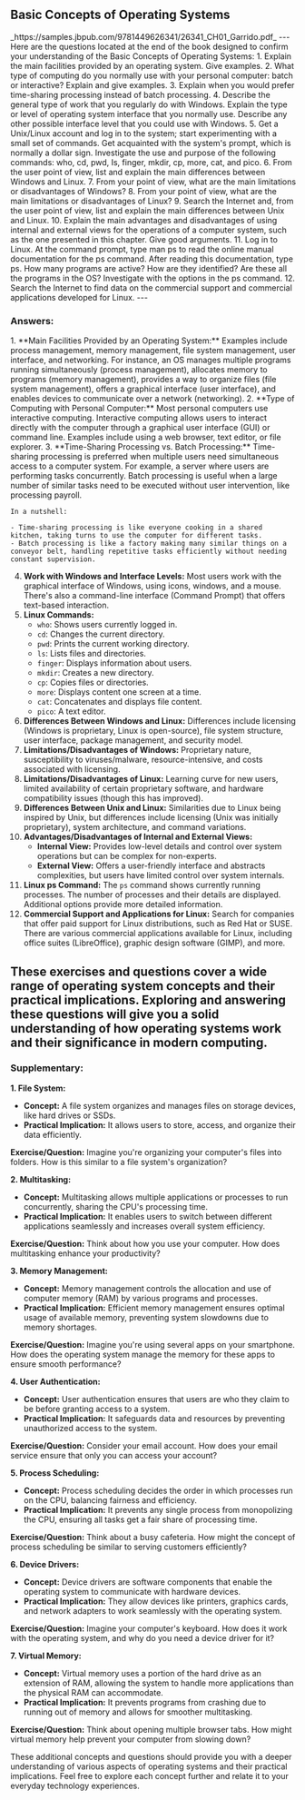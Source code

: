 <h2>Basic Concepts of Operating Systems</h2>
_https://samples.jbpub.com/9781449626341/26341_CH01_Garrido.pdf_
---
Here are the questions located at the end of the book designed to confirm your understanding of the Basic Concepts of Operating Systems:
1. Explain the main facilities provided by an operating system. Give examples.
2. What type of computing do you normally use with your personal computer: batch or interactive? Explain and give examples.
3. Explain when you would prefer time-sharing processing instead of batch processing.
4. Describe the general type of work that you regularly do with Windows. Explain the type or level of operating system interface that you normally use. Describe any other possible interface level that you could use with Windows.
5. Get a Unix/Linux account and log in to the system; start experimenting with a small set of commands. Get acquainted with the system's prompt, which is normally a dollar sign. Investigate the use and purpose of the following commands: who, cd, pwd, Is, finger, mkdir, cp, more, cat, and pico.
6. From the user point of view, list and explain the main differences between Windows and Linux.
7. From your point of view, what are the main limitations or disadvantages of Windows?
8. From your point of view, what are the main limitations or disadvantages of Linux?
9. Search the Internet and, from the user point of view, list and explain the main differences between Unix and Linux.
10. Explain the main advantages and disadvantages of using internal and external views for the operations of a computer system, such as the one presented in this chapter. Give good arguments.
11. Log in to Linux. At the command prompt, type man ps to read the online manual documentation for the ps command. After reading this documentation, type ps. How many programs are active? How are they identified? Are these all the programs in the OS? Investigate with the options in the ps command.
12. Search the Internet to find data on the commercial support and commercial applications developed for Linux.
---
<h3>Answers:</h3>
1. **Main Facilities Provided by an Operating System:**
Examples include process management, memory management, file system management, user interface, and networking. For instance, an OS manages multiple programs running simultaneously (process management), allocates memory to programs (memory management), provides a way to organize files (file system management), offers a graphical interface (user interface), and enables devices to communicate over a network (networking).
2. **Type of Computing with Personal Computer:**
Most personal computers use interactive computing. Interactive computing allows users to interact directly with the computer through a graphical user interface (GUI) or command line. Examples include using a web browser, text editor, or file explorer.
3. **Time-Sharing Processing vs. Batch Processing:**
Time-sharing processing is preferred when multiple users need simultaneous access to a computer system. For example, a server where users are performing tasks concurrently. Batch processing is useful when a large number of similar tasks need to be executed without user intervention, like processing payroll.
    
    In a nutshell:
    
    - Time-sharing processing is like everyone cooking in a shared kitchen, taking turns to use the computer for different tasks.
    - Batch processing is like a factory making many similar things on a conveyor belt, handling repetitive tasks efficiently without needing constant supervision.
4. **Work with Windows and Interface Levels:**
Most users work with the graphical interface of Windows, using icons, windows, and a mouse. There's also a command-line interface (Command Prompt) that offers text-based interaction.
5. **Linux Commands:**
    - `who`: Shows users currently logged in.
    - `cd`: Changes the current directory.
    - `pwd`: Prints the current working directory.
    - `ls`: Lists files and directories.
    - `finger`: Displays information about users.
    - `mkdir`: Creates a new directory.
    - `cp`: Copies files or directories.
    - `more`: Displays content one screen at a time.
    - `cat`: Concatenates and displays file content.
    - `pico`: A text editor.
6. **Differences Between Windows and Linux:**
Differences include licensing (Windows is proprietary, Linux is open-source), file system structure, user interface, package management, and security model.
7. **Limitations/Disadvantages of Windows:**
Proprietary nature, susceptibility to viruses/malware, resource-intensive, and costs associated with licensing.
8. **Limitations/Disadvantages of Linux:**
Learning curve for new users, limited availability of certain proprietary software, and hardware compatibility issues (though this has improved).
9. **Differences Between Unix and Linux:**
Similarities due to Linux being inspired by Unix, but differences include licensing (Unix was initially proprietary), system architecture, and command variations.
10. **Advantages/Disadvantages of Internal and External Views:**
    - **Internal View:** Provides low-level details and control over system operations but can be complex for non-experts.
    - **External View:** Offers a user-friendly interface and abstracts complexities, but users have limited control over system internals.
11. **Linux ps Command:**
The `ps` command shows currently running processes. The number of processes and their details are displayed. Additional options provide more detailed information.
12. **Commercial Support and Applications for Linux:**
Search for companies that offer paid support for Linux distributions, such as Red Hat or SUSE. There are various commercial applications available for Linux, including office suites (LibreOffice), graphic design software (GIMP), and more.

These exercises and questions cover a wide range of operating system concepts and their practical implications. Exploring and answering these questions will give you a solid understanding of how operating systems work and their significance in modern computing.
---
<h3>Supplementary:</h3>

**1. File System:**

- **Concept:** A file system organizes and manages files on storage devices, like hard drives or SSDs.
- **Practical Implication:** It allows users to store, access, and organize their data efficiently.

**Exercise/Question:** Imagine you're organizing your computer's files into folders. How is this similar to a file system's organization?

**2. Multitasking:**

- **Concept:** Multitasking allows multiple applications or processes to run concurrently, sharing the CPU's processing time.
- **Practical Implication:** It enables users to switch between different applications seamlessly and increases overall system efficiency.

**Exercise/Question:** Think about how you use your computer. How does multitasking enhance your productivity?

**3. Memory Management:**

- **Concept:** Memory management controls the allocation and use of computer memory (RAM) by various programs and processes.
- **Practical Implication:** Efficient memory management ensures optimal usage of available memory, preventing system slowdowns due to memory shortages.

**Exercise/Question:** Imagine you're using several apps on your smartphone. How does the operating system manage the memory for these apps to ensure smooth performance?

**4. User Authentication:**

- **Concept:** User authentication ensures that users are who they claim to be before granting access to a system.
- **Practical Implication:** It safeguards data and resources by preventing unauthorized access to the system.

**Exercise/Question:** Consider your email account. How does your email service ensure that only you can access your account?

**5. Process Scheduling:**

- **Concept:** Process scheduling decides the order in which processes run on the CPU, balancing fairness and efficiency.
- **Practical Implication:** It prevents any single process from monopolizing the CPU, ensuring all tasks get a fair share of processing time.

**Exercise/Question:** Think about a busy cafeteria. How might the concept of process scheduling be similar to serving customers efficiently?

**6. Device Drivers:**

- **Concept:** Device drivers are software components that enable the operating system to communicate with hardware devices.
- **Practical Implication:** They allow devices like printers, graphics cards, and network adapters to work seamlessly with the operating system.

**Exercise/Question:** Imagine your computer's keyboard. How does it work with the operating system, and why do you need a device driver for it?

**7. Virtual Memory:**

- **Concept:** Virtual memory uses a portion of the hard drive as an extension of RAM, allowing the system to handle more applications than the physical RAM can accommodate.
- **Practical Implication:** It prevents programs from crashing due to running out of memory and allows for smoother multitasking.

**Exercise/Question:** Think about opening multiple browser tabs. How might virtual memory help prevent your computer from slowing down?

These additional concepts and questions should provide you with a deeper understanding of various aspects of operating systems and their practical implications. Feel free to explore each concept further and relate it to your everyday technology experiences.

